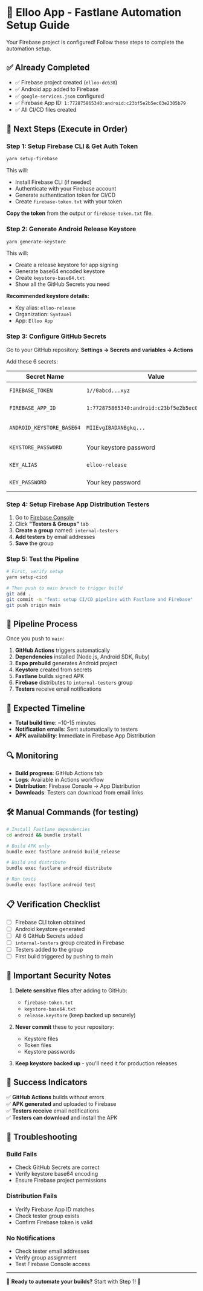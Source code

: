 # 🚀 Elloo App - Fastlane Automation Setup Guide

Your Firebase project is configured! Follow these steps to complete the automation setup.

## ✅ Already Completed
- ✅ Firebase project created (`elloo-dc638`)
- ✅ Android app added to Firebase
- ✅ `google-services.json` configured
- ✅ Firebase App ID: `1:772875865340:android:c23bf5e2b5ec03e2305b79`
- ✅ All CI/CD files created

## 🎯 Next Steps (Execute in Order)

### Step 1: Setup Firebase CLI & Get Auth Token

```bash
yarn setup-firebase
```

This will:
- Install Firebase CLI (if needed)
- Authenticate with your Firebase account
- Generate authentication token for CI/CD
- Create `firebase-token.txt` with your token

**Copy the token** from the output or `firebase-token.txt` file.

### Step 2: Generate Android Release Keystore

```bash
yarn generate-keystore
```

This will:
- Create a release keystore for app signing
- Generate base64 encoded keystore
- Create `keystore-base64.txt` 
- Show all the GitHub Secrets you need

**Recommended keystore details:**
- Key alias: `elloo-release`
- Organization: `Syntaxel`
- App: `Elloo App`

### Step 3: Configure GitHub Secrets

Go to your GitHub repository: **Settings → Secrets and variables → Actions**

Add these 6 secrets:

| Secret Name | Value | Source |
|-------------|-------|--------|
| `FIREBASE_TOKEN` | `1//0abcd...xyz` | From Step 1 output |
| `FIREBASE_APP_ID` | `1:772875865340:android:c23bf5e2b5ec03e2305b79` | Already configured |
| `ANDROID_KEYSTORE_BASE64` | `MIIEvgIBADANBgkq...` | From `keystore-base64.txt` |
| `KEYSTORE_PASSWORD` | Your keystore password | From Step 2 |
| `KEY_ALIAS` | `elloo-release` | From Step 2 |
| `KEY_PASSWORD` | Your key password | From Step 2 |

### Step 4: Setup Firebase App Distribution Testers

1. Go to [Firebase Console](https://console.firebase.google.com/project/elloo-dc638/appdistribution)
2. Click **"Testers & Groups"** tab
3. **Create a group** named: `internal-testers`
4. **Add testers** by email addresses
5. **Save** the group

### Step 5: Test the Pipeline

```bash
# First, verify setup
yarn setup-cicd

# Then push to main branch to trigger build
git add .
git commit -m "feat: setup CI/CD pipeline with Fastlane and Firebase"
git push origin main
```

## 🔄 Pipeline Process

Once you push to `main`:

1. **GitHub Actions** triggers automatically
2. **Dependencies** installed (Node.js, Android SDK, Ruby)
3. **Expo prebuild** generates Android project
4. **Keystore** created from secrets
5. **Fastlane** builds signed APK
6. **Firebase** distributes to `internal-testers` group
7. **Testers** receive email notifications

## 📱 Expected Timeline

- **Total build time**: ~10-15 minutes
- **Notification emails**: Sent automatically to testers
- **APK availability**: Immediate in Firebase App Distribution

## 🔍 Monitoring

- **Build progress**: GitHub Actions tab
- **Logs**: Available in Actions workflow
- **Distribution**: Firebase Console → App Distribution
- **Downloads**: Testers can download from email links

## 🛠 Manual Commands (for testing)

```bash
# Install Fastlane dependencies
cd android && bundle install

# Build APK only
bundle exec fastlane android build_release

# Build and distribute
bundle exec fastlane android distribute

# Run tests
bundle exec fastlane android test
```

## 📋 Verification Checklist

- [ ] Firebase CLI token obtained
- [ ] Android keystore generated
- [ ] All 6 GitHub Secrets added
- [ ] `internal-testers` group created in Firebase
- [ ] Testers added to the group
- [ ] First build triggered by pushing to main

## 🚨 Important Security Notes

1. **Delete sensitive files** after adding to GitHub:
   - `firebase-token.txt`
   - `keystore-base64.txt`
   - `release.keystore` (keep backed up securely)

2. **Never commit** these to your repository:
   - Keystore files
   - Token files
   - Keystore passwords

3. **Keep keystore backed up** - you'll need it for production releases

## 🎉 Success Indicators

✅ **GitHub Actions** builds without errors  
✅ **APK generated** and uploaded to Firebase  
✅ **Testers receive** email notifications  
✅ **Testers can download** and install the APK  

## 🔧 Troubleshooting

### Build Fails
- Check GitHub Secrets are correct
- Verify keystore base64 encoding
- Ensure Firebase project permissions

### Distribution Fails
- Verify Firebase App ID matches
- Check tester group exists
- Confirm Firebase token is valid

### No Notifications
- Check tester email addresses
- Verify group assignment
- Test Firebase Console access

---

🎯 **Ready to automate your builds?** Start with Step 1! 🚀
